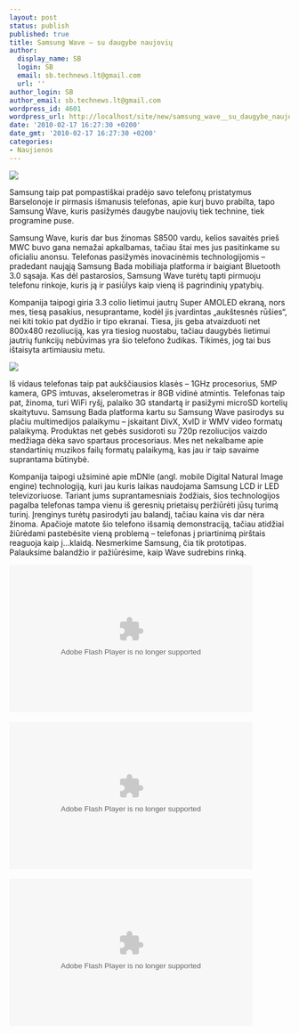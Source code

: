 ```yaml
---
layout: post
status: publish
published: true
title: Samsung Wave – su daugybe naujovių
author:
  display_name: SB
  login: SB
  email: sb.technews.lt@gmail.com
  url: ''
author_login: SB
author_email: sb.technews.lt@gmail.com
wordpress_id: 4601
wordpress_url: http://localhost/site/new/samsung_wave__su_daugybe_naujoviu/
date: '2010-02-17 16:27:30 +0200'
date_gmt: '2010-02-17 16:27:30 +0200'
categories:
- Naujienos
---
```

<div class="imgright"><img src="http://www.part.lt/img/1825faf4adb71622efa71817f6c17f03265.jpg"  /></div>
<p>Samsung taip pat pompastiškai pradėjo savo telefonų pristatymus Barselonoje ir pirmasis išmanusis telefonas, apie kurį buvo prabilta, tapo Samsung Wave, kuris pasižymės daugybe naujovių tiek technine, tiek programine puse.</p>
<p>Samsung Wave, kuris dar bus žinomas S8500 vardu, kelios savaitės prieš MWC buvo gana nemažai apkalbamas, tačiau štai mes jus pasitinkame su oficialiu anonsu. Telefonas pasižymės inovacinėmis technologijomis – pradedant naująją Samsung Bada mobiliaja platforma ir baigiant Bluetooth 3.0 sąsaja. Kas dėl pastarosios, Samsung Wave turėtų tapti pirmuoju telefonu rinkoje, kuris ją ir pasiūlys kaip vieną iš pagrindinių ypatybių.</p>
<p>Kompanija taipogi giria 3.3 colio lietimui jautrų Super AMOLED ekraną, nors mes, tiesą pasakius, nesuprantame, kodėl jis įvardintas „aukštesnės rūšies“, nei kiti tokio pat dydžio ir tipo ekranai. Tiesa, jis geba atvaizduoti net 800x480 rezoliuciją, kas yra tiesiog nuostabu, tačiau daugybės lietimui jautrių funkcijų nebūvimas yra šio telefono žudikas. Tikimės, jog tai bus ištaisyta artimiausiu metu.</p>
<p><img src="http://www.part.lt/img/86b91fcfb063c2469562a0cc98240171112.jpg" /></p>
<p>Iš vidaus telefonas taip pat aukščiausios klasės – 1GHz procesorius, 5MP kamera, GPS imtuvas, akselerometras ir 8GB vidinė atmintis. Telefonas taip pat, žinoma, turi WiFi ryšį, palaiko 3G standartą ir pasižymi microSD kortelių skaitytuvu. Samsung Bada platforma kartu su Samsung Wave pasirodys su plačiu multimedijos palaikymu – įskaitant DivX, XvID ir WMV video formatų palaikymą. Produktas net gebės susidoroti su 720p rezoliucijos vaizdo medžiaga dėka savo spartaus procesoriaus. Mes net nekalbame apie standartinių muzikos failų formatų palaikymą, kas jau ir taip savaime suprantama būtinybė.</p>
<p>Kompanija taipogi užsiminė apie mDNIe (angl. mobile Digital Natural Image engine) technologiją, kuri jau kuris laikas naudojama Samsung LCD ir LED televizoriuose. Tariant jums suprantamesniais žodžiais, šios technologijos pagalba telefonas tampa vienu iš geresnių prietaisų peržiūrėti jūsų turimą turinį. Įrenginys turėtų pasirodyti jau balandį, tačiau kaina vis dar nėra žinoma. Apačioje matote šio telefono išsamią demonstraciją, tačiau atidžiai žiūrėdami pastebėsite vieną problemą – telefonas į priartinimą pirštais reaguoja kaip į...klaidą. Nesmerkime Samsung, čia tik prototipas. Palauksime balandžio ir pažiūrėsime, kaip Wave sudrebins rinką.</p>
<p><object classid="clsid:D27CDB6E-AE6D-11cf-96B8-444553540000" width="437" height="265" id="viddler"><param name="movie" value="http://www.viddler.com/simple_on_site/f6f08fa1" /><param name="allowScriptAccess" value="always" /><param name="allowFullScreen" value="true" /><param name="flashvars" value="fake=1"/><embed src="http://www.viddler.com/simple_on_site/f6f08fa1" width="437" height="265" type="application/x-shockwave-flash" allowScriptAccess="always" allowFullScreen="true" flashvars="fake=1" name="viddler" ></embed></object><br />
<br /><object classid="clsid:D27CDB6E-AE6D-11cf-96B8-444553540000" width="437" height="265" id="viddler"><param name="movie" value="http://www.viddler.com/simple_on_site/279822ed" /><param name="allowScriptAccess" value="always" /><param name="allowFullScreen" value="true" /><param name="flashvars" value="fake=1"/><embed src="http://www.viddler.com/simple_on_site/279822ed" width="437" height="265" type="application/x-shockwave-flash" allowScriptAccess="always" allowFullScreen="true" flashvars="fake=1" name="viddler" ></embed></object><br />
<br /><object classid="clsid:D27CDB6E-AE6D-11cf-96B8-444553540000" width="437" height="265" id="viddler"><param name="movie" value="http://www.viddler.com/simple_on_site/71be824" /><param name="allowScriptAccess" value="always" /><param name="allowFullScreen" value="true" /><param name="flashvars" value="fake=1"/><embed src="http://www.viddler.com/simple_on_site/71be824" width="437" height="265" type="application/x-shockwave-flash" allowScriptAccess="always" allowFullScreen="true" flashvars="fake=1" name="viddler" ></embed></object><br /></p>
